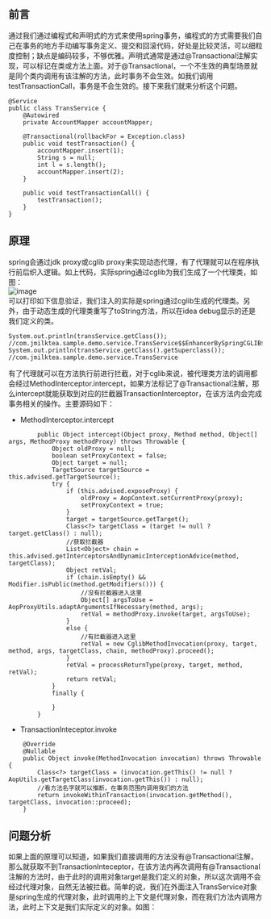 ## 前言  
通过我们通过编程式和声明式的方式来使用spring事务，编程式的方式需要我们自己在事务的地方手动编写事务定义、提交和回滚代码，好处是比较灵活，可以细粒度控制；缺点是编码较多，不够优雅。声明式通常是通过@Transactional注解实现，可以标记在类或方法上面。对于@Transactional，一个不生效的典型场景就是同个类内调用有该注解的方法，此时事务不会生效。如我们调用testTransactionCall，事务是不会生效的。接下来我们就来分析这个问题。  
```
@Service
public class TransService {
	@Autowired
	private AccountMapper accountMapper;

	@Transactional(rollbackFor = Exception.class)
	public void testTransaction() {
		accountMapper.insert(1);
		String s = null;
		int l = s.length();
		accountMapper.insert(2);
	}

	public void testTransactionCall() {
		testTransaction();
	}
}
```
## 原理  
spring会通过jdk proxy或cglib proxy来实现动态代理，有了代理就可以在程序执行前后织入逻辑。如上代码，实际spring通过cglib为我们生成了一个代理类，如图：  
![image]()    
可以打印如下信息验证，我们注入的实际是spring通过cglib生成的代理类。另外，由于动态生成的代理类重写了toString方法，所以在idea debug显示的还是我们定义的类。 
```
System.out.println(transService.getClass());  //com.jmilktea.sample.demo.service.TransService$$EnhancerBySpringCGLIB$$6bce284d
System.out.println(transService.getClass().getSuperclass()); //com.jmilktea.sample.demo.service.TransService
```
有了代理就可以在方法执行前进行拦截，对于cglib来说，被代理类方法的调用都会经过MethodInterceptor.intercept，如果方法标记了@Transactional注解，那么intercept就能获取到对应的拦截器TransactionInterceptor，在该方法内会完成事务相关的操作。主要源码如下：
- MethodInterceptor.intercept  
```
		public Object intercept(Object proxy, Method method, Object[] args, MethodProxy methodProxy) throws Throwable {
			Object oldProxy = null;
			boolean setProxyContext = false;
			Object target = null;
			TargetSource targetSource = this.advised.getTargetSource();
			try {
				if (this.advised.exposeProxy) {
					oldProxy = AopContext.setCurrentProxy(proxy);
					setProxyContext = true;
				}			
				target = targetSource.getTarget();
				Class<?> targetClass = (target != null ? target.getClass() : null);
				//获取拦截器
				List<Object> chain = this.advised.getInterceptorsAndDynamicInterceptionAdvice(method, targetClass);
				Object retVal;				
				if (chain.isEmpty() && Modifier.isPublic(method.getModifiers())) {
					//没有拦截器进入这里
					Object[] argsToUse = AopProxyUtils.adaptArgumentsIfNecessary(method, args);
					retVal = methodProxy.invoke(target, argsToUse);
				}
				else {
					//有拦截器进入这里
					retVal = new CglibMethodInvocation(proxy, target, method, args, targetClass, chain, methodProxy).proceed();
				}
				retVal = processReturnType(proxy, target, method, retVal);
				return retVal;
			}
			finally {
				
			}
		}
```
- TransactionInteceptor.invoke
```
	@Override
	@Nullable
	public Object invoke(MethodInvocation invocation) throws Throwable {
		Class<?> targetClass = (invocation.getThis() != null ? AopUtils.getTargetClass(invocation.getThis()) : null);
		//看方法名字就可以推断，在事务范围内调用我们的方法
		return invokeWithinTransaction(invocation.getMethod(), targetClass, invocation::proceed);
	}
```

## 问题分析    
如果上面的原理可以知道，如果我们直接调用的方法没有@Transactional注解，那么就获取不到TransactionInteceptor，在该方法内再次调用有@Transactional注解的方法时，由于此时的调用对象target是我们定义的对象，所以这次调用不会经过代理对象，自然无法被拦截。简单的说，我们在外面注入TransService对象是spring生成的代理对象，此时调用的上下文是代理对象，而在我们方法内调用方法，此时上下文是我们实际定义的对象。如图：


